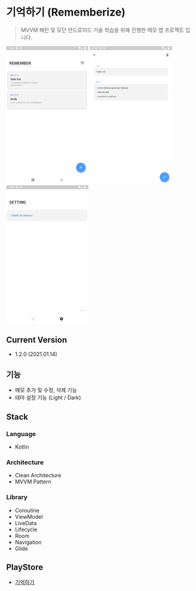 # 기억하기 (Rememberize)
> MVVM 패턴 및 모던 안드로이드 기술 학습을 위해 진행한 메모 앱 프로젝트 입니다.

<img src="../photo/rememberize_main.png" width="220"> <img src="../photo/rememberize_memo.png" width="220"> <img src="../photo/rememberize_setting.png" width="220">  

## Current Version
- 1.2.0 (2021.01.14)

## 기능 
- 메모 추가 및 수정, 삭제 기능
- 테마 설정 기능 (Light / Dark)

## Stack
### Language
- Kotlin

### Architecture
- Clean Architecture
- MVVM Pattern

### Library
- Coroutine
- ViewModel
- LiveData
- Lifecycle
- Room
- Navigation
- Glide

## PlayStore
- [기억하기](https://play.google.com/store/apps/details?id=dev.lazyrabbit.rememberize)
